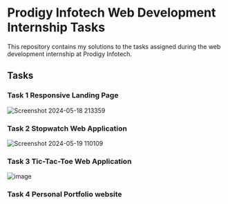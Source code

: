 # Prodigy Infotech Web Development Internship Tasks

This repository contains my solutions to the tasks assigned during the web development internship at Prodigy Infotech.

## Tasks

### Task 1 Responsive Landing Page
![Screenshot 2024-05-18 213359](https://github.com/ChandiniRegulapati/PRODIGY-INFOTECH_TASKS/assets/159464185/492ba0f3-e60f-48b5-bc45-669ff9f285d5)

### Task 2 Stopwatch Web Application
![Screenshot 2024-05-19 110109](https://github.com/ChandiniRegulapati/PRODIGY-INFOTECH_TASKS/assets/159464185/e09a895b-a317-4498-a29b-d059c2e09c9a)

### Task 3 Tic-Tac-Toe Web Application
![image](https://github.com/ChandiniRegulapati/PRODIGY-INFOTECH_TASKS/assets/159464185/ac612085-399b-47f9-a0d2-618c84c1521e)

### Task 4 Personal Portfolio website


